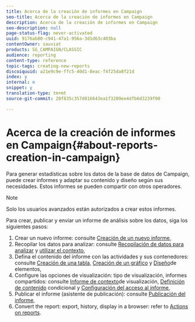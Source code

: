 ```yaml
---
title: Acerca de la creación de informes en Campaign
seo-title: Acerca de la creación de informes en Campaign
description: Acerca de la creación de informes en Campaign
seo-description: null
page-status-flag: never-activated
uuid: 9176ab80-c941-47a1-956a-3d1d63c403ba
contentOwner: sauviat
products: SG_CAMPAIGN/CLASSIC
audience: reporting
content-type: reference
topic-tags: creating-new-reports
discoiquuid: a21e9c9e-ffc5-40d1-8eac-f4f25da8f21d
index: y
internal: n
snippet: y
translation-type: tm+mt
source-git-commit: 20f835c357d016643ea1f3209ee4dfb6d3239f90

---
```



# Acerca de la creación de informes en Campaign{#about-reports-creation-in-campaign}

Para generar estadísticas sobre los datos de la base de datos de Campaign, puede crear informes y adaptar su contenido y diseño según sus necesidades. Estos informes se pueden compartir con otros operadores.

>[!NOTE]
>
>Solo los usuarios avanzados están autorizados a crear estos informes.

Para crear, publicar y enviar un informe de análisis sobre los datos, siga los siguientes pasos:

1. Crear un nuevo informe: consulte [Creación de un nuevo informe](../../reporting/using/creating-a-new-report.md),
1. Recopilar los datos para analizar: consulte [Recopilación de datos para analizar](../../reporting/using/collecting-data-to-analyze.md) y [utilizar el contexto](../../reporting/using/using-the-context.md),
1. Defina el contenido del informe con las actividades y sus contenedores: consulte [Creación de una tabla](../../reporting/using/creating-a-table.md), [Creación de un gráfico](../../reporting/using/creating-a-chart.md) y [Diseño](../../reporting/using/element-layout.md)de elementos,
1. Configure las opciones de visualización: tipo de visualización, informes compartidos: consulte [Informe de contexto](../../reporting/using/configuring-access-to-the-report.md#report-display-context)de visualización, [Definición de contenido](../../reporting/using/defining-a-conditional-content.md) condicional y [Configuración del acceso al informe](../../reporting/using/configuring-access-to-the-report.md),
1. Publicar el informe (asistente de publicación): consulte [Publicación del informe](../../reporting/using/configuring-access-to-the-report.md#publishing-the-report),
1. Convert the report: export, history, display in a browser: refer to [Actions on reports](../../reporting/using/actions-on-reports.md).

